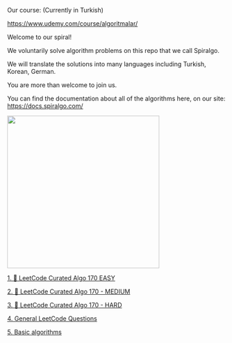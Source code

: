 Our course: (Currently in Turkish)

https://www.udemy.com/course/algoritmalar/


Welcome to our spiral!

We voluntarily solve algorithm problems on this repo that we call Spiralgo.

We will translate the solutions into many languages including Turkish, Korean, German.

You are more than welcome to join us.

You can find the documentation about all of the algorithms here, on our site: https://docs.spiralgo.com/

<img src="https://raw.githubusercontent.com/spiralgo/algorithms/b87a92cdc15889730be62ef1e256db5b8ceb6a41/logo.jpg" data-canonical-src="https://avatars.githubusercontent.com/u/82793840?v=4" width="350" height="350" />
 

  [1. 🔶 LeetCode Curated Algo 170 EASY](https://docs.spiralgo.com/1-.-leetcode-curated-algo-170-easy) 

  [2. 🔶 LeetCode Curated Algo 170 - MEDIUM](https://docs.spiralgo.com/2.-leetcode-curated-algo-170-medium)
 
  [3. 🔶 LeetCode Curated Algo 170 - HARD](https://docs.spiralgo.com/3.-leetcode-curated-algo-170-hard)

  [4. General LeetCode Questions](https://github.com/spiralgo/algorithms/wiki/4.-General-LeetCode-Questions)

  [5. Basic algorithms](https://github.com/spiralgo/algorithms/wiki/5.-Basic-algorithms)

